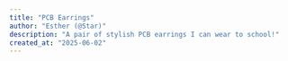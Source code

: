 ```yaml
---
title: "PCB Earrings"
author: "Esther (@Star)"
description: "A pair of stylish PCB earrings I can wear to school!"
created_at: "2025-06-02"
---
```

